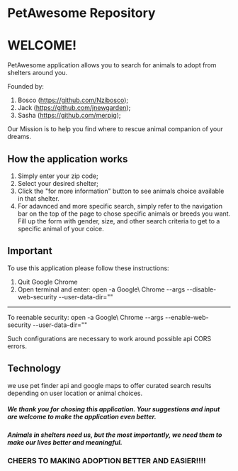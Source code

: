 # PetAwesome Repository 

# WELCOME! 

PetAwesome application allows you to search for animals to adopt from shelters around you. 

Founded by:
1. Bosco (https://github.com/Nzibosco);
2. Jack (https://github.com/jnewgarden);
3. Sasha (https://github.com/merpig);

Our Mission is to help you find where to rescue animal companion of your dreams. 

## How the application works

1. Simply enter your zip code;
2. Select your desired shelter;
3. Click the "for more information" button to see animals choice available in that shelter. 
4. For adavnced and more specific search, simply refer to the navigation bar on the top of the page to chose specific animals or breeds you want. Fill up the form with gender, size, and other search criteria to get to a specific animal of your coice. 

## Important 

To use this application please follow these instructions:

1. Quit Google Chrome
2. Open terminal and enter:
            open -a Google\ Chrome --args --disable-web-security --user-data-dir=""
--------------------------
To reenable security: 
            open -a Google\ Chrome --args --enable-web-security --user-data-dir=""

Such configurations are necessary to work around possible api CORS errors. 

## Technology 

we use pet finder api and google maps to offer curated search results depending on user location or animal choices. 

##### We thank you for chosing this application. Your suggestions and input are welcome to make the application even better.

##### Animals in shelters need us, but the most importantly, we need them to make our lives better and meaningful. 


### CHEERS TO MAKING ADOPTION BETTER AND EASIER!!!! 



